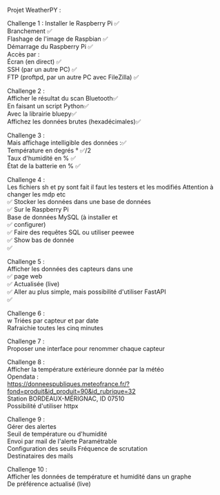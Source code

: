 Projet WeatherPY :<br>


Challenge 1 :
    Installer le Raspberry Pi ✅<br>
    Branchement ✅<br>
    Flashage de l'image de Raspbian ✅<br>
    Démarrage du Raspberry Pi ✅<br>
    Accès par : <br>
        Écran (en direct) ✅<br>
        SSH (par un autre PC) ✅<br>
        FTP (proftpd, par un autre PC avec FileZilla) ✅<br>

Challenge 2 :<br>
    Afficher le résultat du scan Bluetooth✅<br>
    En faisant un script Python✅<br>
    Avec la librairie bluepy✅<br>
    Affichez les données brutes (hexadécimales)✅<br>

Challenge 3 :<br>
    Mais affichage intelligible des données :✅<br>
        Température en degrés ° ✅/2<br>
        Taux d'humidité en % ✅<br>
        État de la batterie en % ✅<br>

Challenge 4 : <br>
    Les fichiers sh et py sont fait il faut les testers et les modifiés Attention à changer les mdp etc<br>✅
    Stocker les données dans une base de données<br>✅
    Sur le Raspberry Pi<br>
    Base de données MySQL (à installer et<br>✅
    configurer)<br>✅
    Faire des requêtes SQL ou utiliser peewee<br>✅
    Show bas de donnée<br>✅

Challenge 5 :<br>
    Afficher les données des capteurs dans une<br>✅
    page web<br>✅
    Actualisée (live)<br>✅
    Aller au plus simple, mais possibilité d'utiliser FastAPI<br>✅
 
Challenge 6 :<br>
w    Triées par capteur et par date<br>
    Rafraichie toutes les cinq minutes<br>

Challenge 7 :<br>
    Proposer une interface pour renommer chaque capteur<br>

Challenge 8 :<br>
    Afficher la température extérieure donnée par la météo<br>
    Opendata :<br>
    https://donneespubliques.meteofrance.fr/?fond=produit&id_produit=90&id_rubrique=32<br>
    Station BORDEAUX-MÉRIGNAC, ID 07510<br>
    Possibilité d'utiliser httpx<br>

Challenge 9 :<br>
    Gérer des alertes<br>
    Seuil de température ou d'humidité<br>
    Envoi par mail de l'alerte Paramétrable<br>
    Configuration des seuils Fréquence de scrutation<br>
    Destinataires des mails<br>

Challenge 10 :<br>
    Afficher les données de température et humidité dans un graphe<br>
    De préférence actualisé (live)<br>